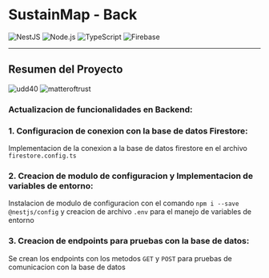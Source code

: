 # SustainMap - Back

![NestJS](https://img.shields.io/badge/NestJS-v9.0.0-red?logo=nestjs)
![Node.js](https://img.shields.io/badge/Node.js-v20.0.0-green?logo=node.js)
![TypeScript](https://img.shields.io/badge/TypeScript-v5.1.6-blue?logo=typescript)
![Firebase](https://img.shields.io/badge/Firebase-v11.0.0-orange?logo=firebase)

---


## **Resumen del Proyecto**

![udd40](https://bootcampvirtual.udd.cl/assets/img/logo4.png)
![matteroftrust](https://matteroftrust.org/wp-content/uploads/2019/01/mot_website_logo_small.png)


### Actualizacion de funcionalidades en Backend:


### 1. Configuracion de conexion con la base de datos Firestore:

Implementacion de la conexion a la base de datos firestore en el archivo `firestore.config.ts`

### 2. Creacion de modulo de configuracion y Implementacion de variables de entorno:

Instalacion de modulo de configuracion con el comando `npm i --save @nestjs/config` y creacion de archivo `.env` para el manejo de variables de entorno


### 3. Creacion de endpoints para pruebas con la base de datos:

Se crean los endpoints con los metodos `GET` y `POST` para pruebas de comunicacion con la base de datos 
